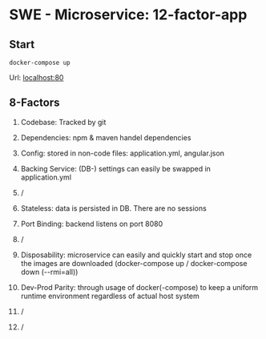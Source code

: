 # SWE - Microservice: 12-factor-app

## Start
```
docker-compose up
```
Url: [localhost:80](http://localhost:80)

## 8-Factors

1. Codebase: Tracked by git

2. Dependencies: npm & maven handel dependencies

3. Config: stored in non-code files: application.yml, angular.json

4. Backing Service: (DB-) settings can easily be swapped in application.yml

5. /

6. Stateless: data is persisted in DB. There are no sessions

7. Port Binding: backend listens on port 8080

8. /

9. Disposability: microservice can easily and quickly start and stop once the images are downloaded (docker-compose up / docker-compose down (--rmi=all))

10. Dev-Prod Parity: through usage of docker(-compose) to keep a uniform runtime environment regardless of actual host system

11. /

12. /
